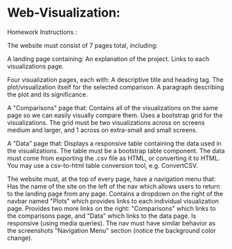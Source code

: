# Web-Visualization:

Homework Instructions : 

The website must consist of 7 pages total, including:

A landing page containing: An explanation of the project. Links to each visualizations page.

Four visualization pages, each with: A descriptive title and heading tag. 
The plot/visualization itself for the selected comparison. A paragraph describing the plot and its significance.

A "Comparisons" page that:
Contains all of the visualizations on the same page so we can easily visually compare them.
Uses a bootstrap grid for the visualizations. The grid must be two visualizations across on screens medium and larger, and 1 across on extra-small and small screens.

A "Data" page that: Displays a responsive table containing the data used in the visualizations. The table must be a bootstrap table component. The data must come from exporting the .csv file as HTML, or converting it to HTML. You may use a csv-to-html table conversion tool, e.g. ConvertCSV.


The website must, at the top of every page, have a navigation menu that:
Has the name of the site on the left of the nav which allows users to return to the landing page from any page. 
Contains a dropdown on the right of the navbar named "Plots" which provides links to each individual visualization page.
Provides two more links on the right: "Comparisons" which links to the comparisons page, and "Data" which links to the data page.
Is responsive (using media queries). The nav must have similar behavior as the screenshots "Navigation Menu" section (notice the background color change).

